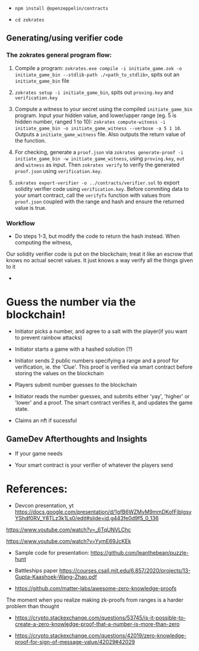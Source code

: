 
- `npm install @openzeppelin/contracts`

- `cd zokrates`

## Generating/using verifier code

### The zokrates general program flow:

1) Compile a program: `zokrates.exe compile -i initiate_game.zok -o initiate_game_bin --stdlib-path ./<path_to_stdlib>`, spits out an `initiate_game_bin` file

2) `zokrates setup -i initiate_game_bin`, spits out `proving.key` and `verification.key`

3) Compute a witness to your secret using the compiled `initiate_game_bin` program. Input your hidden value, and lower/upper range (eg. 5 is hidden number, ranged 1 to 10):
`zokrates compute-witness -i initiate_game_bin -o initiate_game_witness --verbose -a 5 1 10`. Outputs a `initiate_game_witness` file. Also outputs the return value of the function.

4) For checking, generate a `proof.json` via `zokrates generate-proof -i initiate_game_bin -w initiate_game_witness`, using `proving.key`, `out` and `witness` as input. Then `zokrates verify` to verify the generated `proof.json` using `verification.key`.

5) `zokrates export-verifier -o ../contracts/verifier.sol` to export solidity verifier code using `verification.key`. Before commiting data to your smart contract, call the `verifyTx` function with values from `proof.json` coupled with the range and hash and ensure the returned value is true.

### Workflow

- Do steps 1-3, but modify the code to return the hash instead. When computing the witness, 

Our solidity verifier code is put on the blockchain; treat it like an escrow that knows no actual secret values. It just knows a way verify all the things given to it

- 

# Guess the number via the blockchain!

- Initiator picks a number, and agree to a salt with the player(if you want to prevent rainbow attacks)

- Initiator starts a game with a hashed solution (?)

- Initiator sends 2 public numbers specifying a range and a proof for verification, ie. the 'Clue'. This proof is verified via smart contract before storing the values on the blockchain

- Players submit number guesses to the blockchain

- Initiator reads the number guesses, and submits either 'yay', 'higher' or 'lower' and a proof. The smart contract verifies it, and updates the game state.

- Claims an nft if sucessful

## GameDev Afterthoughts and Insights

- If your game needs 

- Your smart contract is your verifier of whatever the players send



# References:

- Devcon presentation, yt
https://docs.google.com/presentation/d/1gfB6WZMvM9mmDKofFibIgsyYShdf0RV_Y8TLz3k1Ls0/edit#slide=id.g443fe0d9f5_0_136

https://www.youtube.com/watch?v=_6TqUNVLChc

https://www.youtube.com/watch?v=YymE69JcKEk


- Sample code for presentation: https://github.com/leanthebean/puzzle-hunt

- Battleships paper https://courses.csail.mit.edu/6.857/2020/projects/13-Gupta-Kaashoek-Wang-Zhao.pdf

- https://github.com/matter-labs/awesome-zero-knowledge-proofs


The moment when you realize making zk-proofs from ranges is a harder problem than thought
- https://crypto.stackexchange.com/questions/53745/is-it-possible-to-create-a-zero-knowledge-proof-that-a-number-is-more-than-zero

- https://crypto.stackexchange.com/questions/42019/zero-knowledge-proof-for-sign-of-message-value/42029#42029